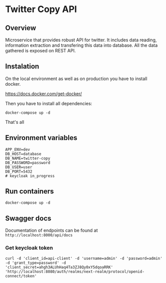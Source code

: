 # Twitter Copy API

## Overview

Microservice that provides robust API for twitter. It includes data reading, information extraction and transfering this data into database.
All the data gathered is exposed on REST API. 

## Instalation

On the local environment as well as on production you have to install docker.

https://docs.docker.com/get-docker/

Then you have to install all dependencies:

```shell
docker-compose up -d
```

That's all

## Environment variables

```dotenv
APP_ENV=dev
DB_HOST=database
DB_NAME=twitter-copy
DB_PASSWORD=password
DB_USER=user
DB_PORT=5432
# keycloak in_progress
```

## Run containers

```shell
docker-compose up -d
```

## Swagger docs

Documentation of endpoints can be found at ```http://localhost:8000/api/docs```

### Get keycloak token

```shell
curl -d 'client_id=api-client' -d 'username=admin' -d 'password=admin' -d 'grant_type=password' -d 'client_secret=ahgh3ALUhHaq4Ta3ZJ8Qy0xY5dqoaRRK' 'http://localhost:8080/auth/realms/next-realm/protocol/openid-connect/token'
```
